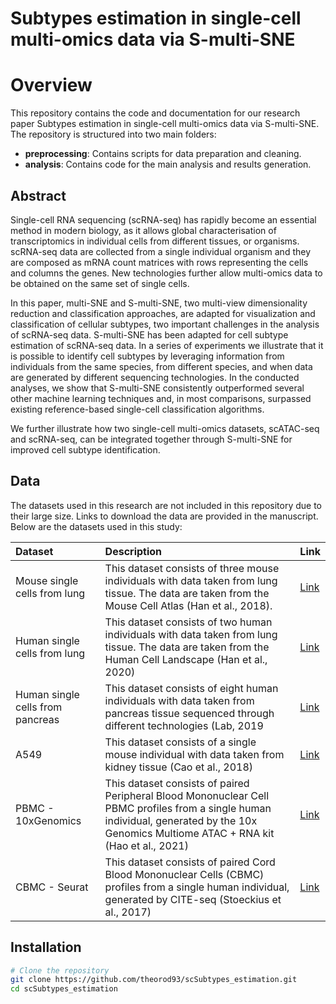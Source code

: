 # Subtypes estimation in single-cell multi-omics data via S-multi-SNE


# Overview

This repository contains the code and documentation for our research paper Subtypes estimation in single-cell multi-omics data via S-multi-SNE. The repository is structured into two main folders:

- **preprocessing**: Contains scripts for data preparation and cleaning.
- **analysis**: Contains code for the main analysis and results generation.

## Abstract

Single-cell RNA sequencing (scRNA-seq) has rapidly become an essential method in modern biology, as it allows global characterisation of transcriptomics in individual cells from different tissues, or organisms. scRNA-seq data are collected from a single individual organism and they are composed as mRNA count matrices with rows representing the cells and columns the genes. New technologies further allow multi-omics data to be obtained on the same set of single cells. 

In this paper, multi-SNE and S-multi-SNE, two multi-view dimensionality reduction and classification approaches, are adapted for visualization and classification of cellular subtypes, two important challenges in the analysis of scRNA-seq data. S-multi-SNE has been adapted for cell subtype estimation of scRNA-seq data. In a series of experiments we illustrate that it is possible to identify cell subtypes by leveraging information from individuals from the same species, from different species, and when data are generated by different sequencing technologies. In the conducted analyses, we show that S-multi-SNE consistently outperformed several other machine learning techniques and, in most comparisons, surpassed existing reference-based single-cell classification algorithms.

We further illustrate how two single-cell multi-omics datasets, scATAC-seq and scRNA-seq, can be integrated together through S-multi-SNE for improved cell subtype identification. 

## Data

The datasets used in this research are not included in this repository due to their large size. Links to download the data are provided in the manuscript. Below are the datasets used in this study:

| Dataset | Description | Link |
| :-- | :-- | :-- |
| Mouse single cells from lung | This dataset consists of three mouse individuals with data taken from lung tissue. The data are taken from the Mouse Cell Atlas (Han et al., 2018). | [Link]({https://figshare.com/s/865e694ad06d5857db4b) |
| Human single cells from lung | This dataset consists of two human individuals with data taken from lung tissue. The data are taken from the Human Cell Landscape (Han et al., 2020) | [Link](https://figshare.com/articles/dataset/HCL_DGE_Data/7235471?file=23043329) |
| Human single cells from pancreas | This dataset consists of eight human individuals with data taken from pancreas tissue sequenced through different technologies (Lab, 2019 | [Link](https://github.com/satijalab/seurat-data) |
| A549 | This dataset consists of a single mouse individual with data taken from kidney tissue (Cao et al., 2018) | [Link](https://github.com/sqjin/scAI/tree/master/data) |
| PBMC - 10xGenomics | This dataset consists of paired Peripheral Blood Mononuclear Cell PBMC profiles from a single human individual, generated by the 10x Genomics Multiome ATAC + RNA kit (Hao et al., 2021) | [Link](https://atlas.fredhutch.org/nygc/multimodal-pbmc/) |
| CBMC - Seurat | This dataset consists of paired Cord Blood Mononuclear Cells (CBMC) profiles from a single human individual, generated by CITE-seq (Stoeckius et al., 2017) | [Link](https://github.com/satijalab/seurat-data) |


## Installation

```bash
# Clone the repository
git clone https://github.com/theorod93/scSubtypes_estimation.git
cd scSubtypes_estimation


```
